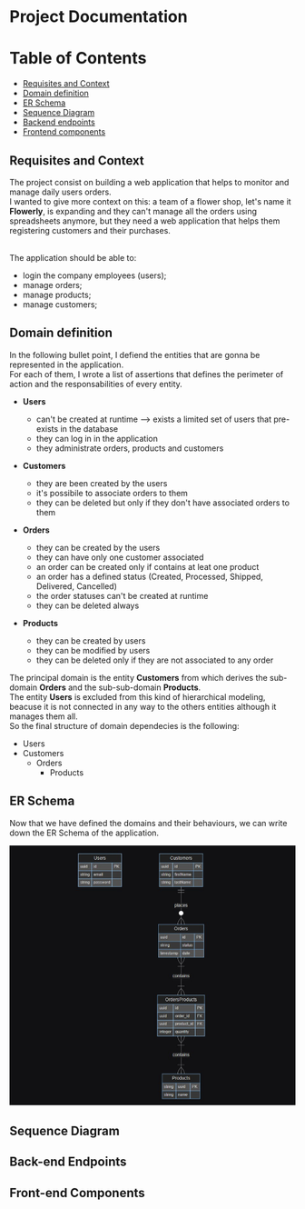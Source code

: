 # Project Documentation

# Table of Contents

- [Requisites and Context](#requisites-and-context)
- [Domain definition](#domain-definition)
- [ER Schema](#er-schema)
- [Sequence Diagram](#sequence-diagram)
- [Backend endpoints](#backend-endpoints)
- [Frontend components](#frontend-components)

## Requisites and Context

The project consist on building a web application that helps to monitor and manage daily users orders.<br>
I wanted to give more context on this: a team of a flower shop, let's name it <strong>Flowerly</strong>, is expanding and they can't manage all the orders using spreadsheets anymore, but they need a web application that helps them registering customers and their purchases.<br><br>

The application should be able to:

- login the company employees (users);
- manage orders;
- manage products;
- manage customers;

## Domain definition

In the following bullet point, I defiend the entities that are gonna be represented in the application. <br>
For each of them, I wrote a list of assertions that defines the perimeter of action and the responsabilities of every entity.

- <strong>Users</strong>

  - can't be created at runtime --> exists a limited set of users that pre-exists in the database
  - they can log in in the application
  - they administrate orders, products and customers

- <strong>Customers</strong>

  - they are been created by the users
  - it's possibile to associate orders to them
  - they can be deleted but only if they don't have associated orders to them

- <strong>Orders</strong>

  - they can be created by the users
  - they can have only one customer associated
  - an order can be created only if contains at leat one product
  - an order has a defined status (Created, Processed, Shipped, Delivered, Cancelled)
  - the order statuses can't be created at runtime
  - they can be deleted always

- <strong>Products</strong>
  - they can be created by users
  - they can be modified by users
  - they can be deleted only if they are not associated to any order

The principal domain is the entity <strong>Customers</strong> from which derives the sub-domain <strong>Orders</strong> and the sub-sub-domain <strong>Products</strong>. <br>
The entity <strong>Users</strong> is excluded from this kind of hierarchical modeling, beacuse it is not connected in any way to the others entities although it manages them all. <br>
So the final structure of domain dependecies is the following:<br>

- Users
- Customers
  - Orders
    - Products

## ER Schema

Now that we have defined the domains and their behaviours, we can write down the ER Schema of the application.

![ER Schema](./img/er-schema.jpg)

## Sequence Diagram

## Back-end Endpoints

## Front-end Components
